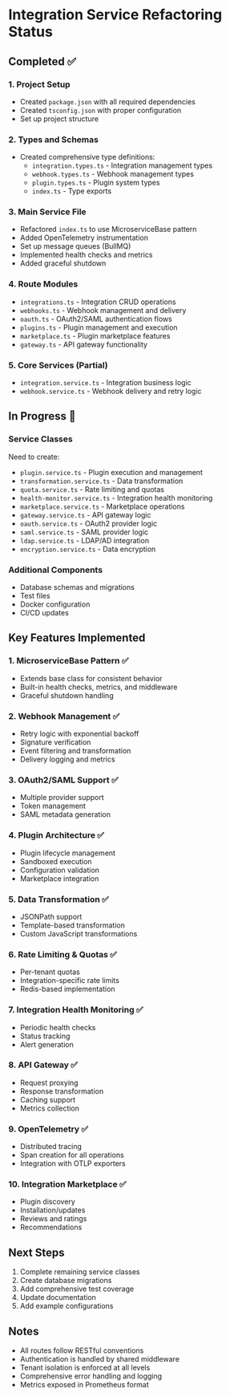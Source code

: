 # Integration Service Refactoring Status

## Completed ✅

### 1. Project Setup
- Created `package.json` with all required dependencies
- Created `tsconfig.json` with proper configuration
- Set up project structure

### 2. Types and Schemas
- Created comprehensive type definitions:
  - `integration.types.ts` - Integration management types
  - `webhook.types.ts` - Webhook management types  
  - `plugin.types.ts` - Plugin system types
  - `index.ts` - Type exports

### 3. Main Service File
- Refactored `index.ts` to use MicroserviceBase pattern
- Added OpenTelemetry instrumentation
- Set up message queues (BullMQ)
- Implemented health checks and metrics
- Added graceful shutdown

### 4. Route Modules
- `integrations.ts` - Integration CRUD operations
- `webhooks.ts` - Webhook management and delivery
- `oauth.ts` - OAuth2/SAML authentication flows
- `plugins.ts` - Plugin management and execution
- `marketplace.ts` - Plugin marketplace features
- `gateway.ts` - API gateway functionality

### 5. Core Services (Partial)
- `integration.service.ts` - Integration business logic
- `webhook.service.ts` - Webhook delivery and retry logic

## In Progress 🚧

### Service Classes
Need to create:
- `plugin.service.ts` - Plugin execution and management
- `transformation.service.ts` - Data transformation
- `quota.service.ts` - Rate limiting and quotas
- `health-monitor.service.ts` - Integration health monitoring
- `marketplace.service.ts` - Marketplace operations
- `gateway.service.ts` - API gateway logic
- `oauth.service.ts` - OAuth2 provider logic
- `saml.service.ts` - SAML provider logic
- `ldap.service.ts` - LDAP/AD integration
- `encryption.service.ts` - Data encryption

### Additional Components
- Database schemas and migrations
- Test files
- Docker configuration
- CI/CD updates

## Key Features Implemented

### 1. MicroserviceBase Pattern ✅
- Extends base class for consistent behavior
- Built-in health checks, metrics, and middleware
- Graceful shutdown handling

### 2. Webhook Management ✅
- Retry logic with exponential backoff
- Signature verification
- Event filtering and transformation
- Delivery logging and metrics

### 3. OAuth2/SAML Support ✅
- Multiple provider support
- Token management
- SAML metadata generation

### 4. Plugin Architecture ✅
- Plugin lifecycle management
- Sandboxed execution
- Configuration validation
- Marketplace integration

### 5. Data Transformation ✅
- JSONPath support
- Template-based transformation
- Custom JavaScript transformations

### 6. Rate Limiting & Quotas ✅
- Per-tenant quotas
- Integration-specific rate limits
- Redis-based implementation

### 7. Integration Health Monitoring ✅
- Periodic health checks
- Status tracking
- Alert generation

### 8. API Gateway ✅
- Request proxying
- Response transformation
- Caching support
- Metrics collection

### 9. OpenTelemetry ✅
- Distributed tracing
- Span creation for all operations
- Integration with OTLP exporters

### 10. Integration Marketplace ✅
- Plugin discovery
- Installation/updates
- Reviews and ratings
- Recommendations

## Next Steps

1. Complete remaining service classes
2. Create database migrations
3. Add comprehensive test coverage
4. Update documentation
5. Add example configurations

## Notes

- All routes follow RESTful conventions
- Authentication is handled by shared middleware
- Tenant isolation is enforced at all levels
- Comprehensive error handling and logging
- Metrics exposed in Prometheus format